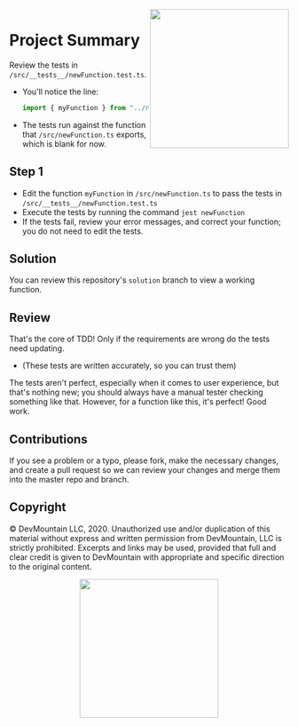 <img src="https://s3.amazonaws.com/devmountain/readme-logo.png" width="250" align="right">

# Project Summary

Review the tests in `/src/__tests__/newFunction.test.ts`.

- You'll notice the line:
  ```typescript
  import { myFunction } from "../newFunction";
  ```
- The tests run against the function that `/src/newFunction.ts` exports, which
  is blank for now.

## Step 1

- Edit the function `myFunction` in `/src/newFunction.ts` to pass the tests in
  `/src/__tests__/newFunction.test.ts`
- Execute the tests by running the command `jest newFunction`
- If the tests fail, review your error messages, and correct your function; you
  do not need to edit the tests.

## Solution

You can review this repository's `solution` branch to view a working function.

## Review

That's the core of TDD! Only if the requirements are wrong do the tests need
updating.

- (These tests are written accurately, so you can trust them)

The tests aren't perfect, especially when it comes to user experience, but
that's nothing new; you should always have a manual tester checking something
like that. However, for a function like this, it's perfect! Good work.

## Contributions

If you see a problem or a typo, please fork, make the necessary changes, and
create a pull request so we can review your changes and merge them into the
master repo and branch.

## Copyright

© DevMountain LLC, 2020. Unauthorized use and/or duplication of this material
without express and written permission from DevMountain, LLC is strictly
prohibited. Excerpts and links may be used, provided that full and clear credit
is given to DevMountain with appropriate and specific direction to the original
content.

<p align="center">
<img src="https://s3.amazonaws.com/devmountain/readme-logo.png" width="250">
</p>
